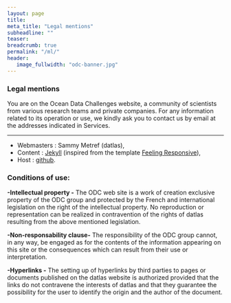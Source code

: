 ```yaml
---
layout: page
title: 
meta_title: "Legal mentions"
subheadline: ""
teaser: 
breadcrumb: true
permalink: "/ml/"
header:
   image_fullwidth: "odc-banner.jpg"
---
```


### Legal mentions
You are on the Ocean Data Challenges website, a community of scientists from various research teams and private companies. 
For any information related to its operation or use, we kindly ask you to contact us by email at the addresses indicated in Services.

---

- Webmasters : Sammy Metref (datlas),
- Content : [Jekyll](https://jekyllrb.com/) (inspired from the template [Feeling Responsive](https://github.com/Phlow/feeling-responsive)),
- Host : [github](https://www.github.com).

### Conditions of use:

__-Intellectual property -__ The ODC web site is a work of creation exclusive property of the ODC group and protected by the French and international legislation on the right of the intellectual property. No reproduction or representation can be realized in contravention of the rights of datlas resulting from the above mentioned legislation.

__-Non-responsability clause-__ The responsibility of the ODC group cannot, in any way, be engaged as for the contents of the information appearing on this site or the consequences which can result from their use or interpretation.

__-Hyperlinks -__ The setting up of hyperlinks by third parties to pages or documents published on the datlas website is authorized provided that the links do not contravene the interests of datlas and that they guarantee the possibility for the user to identify the origin and the author of the document.

